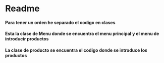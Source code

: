 # Readme
#### Para tener un orden he separado el codigo en clases
#### Esta la clase de Menu donde se encuentra el menu principal y el menu de introducir productos
#### La clase de producto se encuentra el codigo donde se introduce los productos 